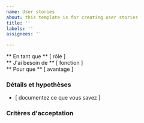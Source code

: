 ```yaml
---
name: User stories
about: this template is for creating user stories
title: ''
labels: ''
assignees: ''

---
```


** En tant que ** [ rôle ]   
 ** J'ai besoin de ** [ fonction ]   
 ** Pour que ** [ avantage ]   
   
 ### Détails et hypothèses
 * [ documentez ce que vous savez ] 
   
 ### Critères d'acceptation
